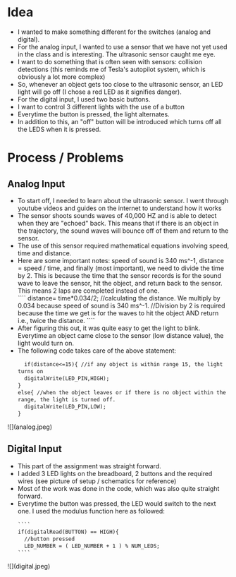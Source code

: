 # Idea
<ul>
  <li>I wanted to make something different for the switches (analog and digital).</li>
  <li>For the analog input, I wanted to use a sensor that we have not yet used in the class and is interesting. The ultrasonic sensor caught me eye.</li>
  <li>I want to do something that is often seen with sensors: collision detections (this reminds me of Tesla's autopilot system, which is obviously a lot more complex) </li>
  <li>So, whenever an object gets too close to the ultrasonic sensor, an LED light will go off (I chose a red LED as it signifies danger).</li>
  
  <li>For the digital input, I used two basic buttons.</li>
  <li>I want to control 3 different lights with the use of a button</li>
  <li>Everytime the button is pressed, the light alternates.</li>
  <li>In addition to this, an "off" button will be introduced which turns off all the LEDS when it is pressed.</li>
</ul>


# Process / Problems
## Analog Input
<ul>
  <li>To start off, I needed to learn about the ultrasonic sensor. I went through youtube videos and guides on the internet to understand how it works </li>
  <li>The sensor shoots sounds waves of 40,000 HZ and is able to detect when they are "echoed" back. This means that if there is an object in the trajectory, the sound waves will bounce off of them and return to the sensor.</li>
  <li>The use of this sensor required mathematical equations involving speed, time and distance.</li>
  <li>Here are some important notes: speed of sound is 340 ms^-1, distance = speed / time, and finally (most important), we need to divide the time by 2. This is because the time that the sensor records is for the sound wave to leave the sensor, hit the object, and return back to the sensor. This means 2 laps are completed instead of one. </li>
  ````
    distance= time*0.034/2; //calculating the distance. We multiply by 0.034 because speed of sound is 340 ms^-1. 
  //Division by 2 is required because the time we get is for the waves to hit the object AND return i.e., twice the distance.
  ````
  <li>After figuring this out, it was quite easy to get the light to blink. Everytime an object came close to the sensor (low distance value), the light would turn on.</li>
  <li>The following code takes care of the above statement:</li>
  
  ````
    if(distance<=15){ //if any object is within range 15, the light turns on
    digitalWrite(LED_PIN,HIGH);
  }
  else{ //when the object leaves or if there is no object within the range, the light is turned off.
    digitalWrite(LED_PIN,LOW);
  } 
  ````
</ul>
![](analog.jpeg)
  
## Digital Input
  <ul>
    <li>This part of the assignment was straight forward.</li>
    <li>I added 3 LED lights on the breadboard, 2 buttons and the required wires (see picture of setup / schematics for reference) </li>
    <li>Most of the work was done in the code, which was also quite straight forward. </li>
    <li>Everytime the button was pressed, the LED would switch to the next one. I used the modulus function here as followed: </li>
  
    ````
    if(digitalRead(BUTTON) == HIGH){
      //button pressed
      LED_NUMBER = ( LED_NUMBER + 1 ) % NUM_LEDS;
    ````
</ul>
![](digital.jpeg)

